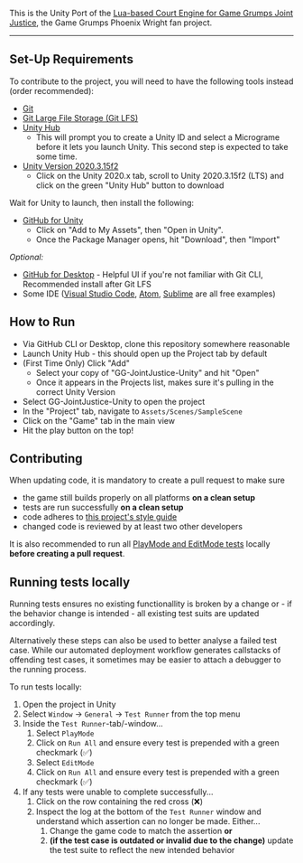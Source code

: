 This is the Unity Port of the [Lua-based Court Engine for Game Grumps Joint Justice](https://github.com/IsaacLaquerre/GameGrumpsJointJustice), the Game Grumps Phoenix Wright fan project.

---

## Set-Up Requirements

To contribute to the project, you will need to have the following tools instead (order recommended):

- [Git](https://git-scm.com/downloads)
- [Git Large File Storage (Git LFS)](https://git-lfs.github.com/)
- [Unity Hub](https://unity3d.com/get-unity/download)
  - This will prompt you to create a Unity ID and select a Micrograme before it lets you launch Unity. This second step is expected to take some time.
- [Unity Version 2020.3.15f2](https://unity3d.com/get-unity/download/archive)
  - Click on the Unity 2020.x tab, scroll to Unity 2020.3.15f2 (LTS) and click on the green "Unity Hub" button to download
  
Wait for Unity to launch, then install the following:

- [GitHub for Unity](https://assetstore.unity.com/packages/tools/version-control/github-for-unity-118069)
  - Click on "Add to My Assets", then "Open in Unity".
  - Once the Package Manager opens, hit "Download", then "Import"

_Optional:_

- [GitHub for Desktop](https://desktop.github.com/) - Helpful UI if you're not familiar with Git CLI, Recommended install after Git LFS
- Some IDE ([Visual Studio Code](https://code.visualstudio.com/), [Atom](https://atom.io/), [Sublime](https://www.sublimetext.com/download) are all free examples)

## How to Run

- Via GitHub CLI or Desktop, clone this repository somewhere reasonable
- Launch Unity Hub - this should open up the Project tab by default
- (First Time Only) Click "Add"
  - Select your copy of "GG-JointJustice-Unity" and hit "Open"
  - Once it appears in the Projects list, makes sure it's pulling in the correct Unity Version
- Select GG-JointJustice-Unity to open the project
- In the "Project" tab, navigate to `Assets/Scenes/SampleScene`
- Click on the "Game" tab in the main view
- Hit the play button on the top!

## Contributing
When updating code, it is mandatory to create a pull request to make sure
- the game still builds properly on all platforms **on a clean setup**
- tests are run successfully **on a clean setup**
- code adheres to [this project's style guide](https://docs.google.com/document/d/1zN4Yx62PpyXhu1g_AhtTZSC8k9e4zqWbzQPt1Hlw9Ag/edit)
- changed code is reviewed by at least two other developers

It is also recommended to run all [PlayMode and EditMode tests](https://docs.unity3d.com/Packages/com.unity.test-framework@1.0/manual/edit-mode-vs-play-mode-tests.html) locally **before creating a pull request**.  

## Running tests locally
Running tests ensures no existing functionallity is broken by a change or - if the behavior change is intended - all existing test suits are updated accordingly.

Alternatively these steps can also be used to better analyse a failed test case. While our automated deployment workflow generates callstacks of offending test cases, it sometimes may be easier to attach a debugger to the running process.

To run tests locally:
1. Open the project in Unity
2. Select `Window` -> `General` -> `Test Runner` from the top menu
3. Inside the `Test Runner`-tab/-window...
   1. Select `PlayMode`
   2. Click on `Run All` and ensure every test is prepended with a green checkmark (✅)
   3. Select `EditMode`
   4. Click on `Run All` and ensure every test is prepended with a green checkmark (✅)
4. If any tests were unable to complete successfully...
   1. Click on the row containing the red cross (❌)
   2. Inspect the log at the bottom of the `Test Runner` window and understand which assertion can no longer be made. Either...
      1. Change the game code to match the assertion **or**
      2. **(if the test case is outdated or invalid due to the change)** update the test suite to reflect the new intended behavior